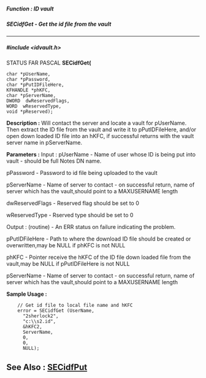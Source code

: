 ##### Function : ID vault
##### SECidfGet - Get the id file from the vault
---
##### #include <idvault.h>
STATUS FAR PASCAL **SECidfGet(**

	char *pUserName,
	char *pPassword,
	char *pPutIDFileHere,
	KFHANDLE *phKFC,
	char *pServerName,
	DWORD  dwReservedFlags,
	WORD  wReservedType,
	void *pReserved);
**Description :**
Will contact the server and locate a vault for pUserName. Then extract the ID 
file from the vault and write it to pPutIDFileHere, and/or open down loaded ID 
file into an hKFC, if successful returns with the vault server name in 
pServerName.

**Parameters :**
Input :
pUserName  -  Name of user whose ID is being put into vault - should be full Notes DN name.	

pPassword  -  Password to id file being uploaded to the vault

pServerName  -  Name of server to contact - on successful return, name of server which has the vault,should point to a MAXUSERNAME length

dwReservedFlags  -  Reserved flag should be set to 0

wReservedType  -  Rserved type should be set to 0
	

Output :
(routine)  -  An ERR status on failure indicating the problem. 


pPutIDFileHere  -  Path to where the download ID file should be created or overwritten,may be NULL if phKFC is not NULL

phKFC  -  Pointer receive the hKFC of the ID file down loaded file from the vault,may be NULL if pPutIDFileHere is not NULL

pServerName  -  Name of server to contact - on successful return, name of server which has the vault,should point to a MAXUSERNAME length

**Sample Usage :**
```
	// Get id file to local file name and hKFC
	error = SECidfGet (UserName, 
	  "2sherlock2",
	  "c:\\s2.id", 
	  &hKFC2, 
	  ServerName, 
	  0,
	  0,
	  NULL);
```
**See Also :**
[SECidfPut](D:/md_files/SECidfPut.md)
---
